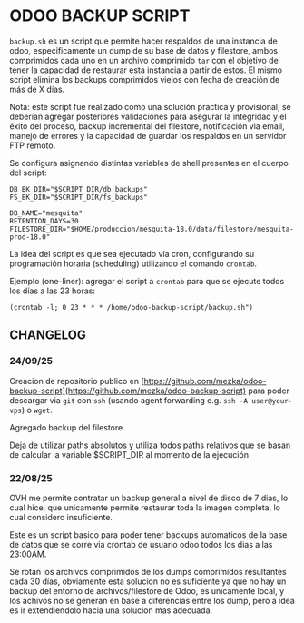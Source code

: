 # ODOO BACKUP SCRIPT

`backup.sh` es un script que permite hacer respaldos de una instancia de odoo, especificamente un dump de su base de datos y filestore, ambos comprimidos cada uno en un archivo comprimido `tar` con el objetivo de tener la capacidad de restaurar esta instancia a partir de estos. El mismo script elimina los backups comprimidos viejos con fecha de creación de más de X días.

Nota: este script fue realizado como una solución practica y provisional, se deberían agregar posteriores validaciones para asegurar la integridad y el éxito del proceso, backup incremental del filestore, notificación via email, manejo de errores y la capacidad de guardar los respaldos en un servidor FTP remoto.

Se configura asignando distintas variables de shell presentes en el cuerpo del script:

```
DB_BK_DIR="$SCRIPT_DIR/db_backups"
FS_BK_DIR="$SCRIPT_DIR/fs_backups"

DB_NAME="mesquita"
RETENTION_DAYS=30
FILESTORE_DIR="$HOME/produccion/mesquita-18.0/data/filestore/mesquita-prod-18.0"
```

La idea del script es que sea ejecutado vía cron, configurando su programación horaria (scheduling) utilizando el comando `crontab`. 

Ejemplo (one-liner): agregar el script a `crontab` para que se ejecute todos los días a las 23 horas:

```
(crontab -l; 0 23 * * * /home/odoo-backup-script/backup.sh")
```

## CHANGELOG

### 24/09/25

Creacion de repositorio publico en [https://github.com/mezka/odoo-backup-script](https://github.com/mezka/odoo-backup-script) para poder descargar via `git` con `ssh` (usando agent forwarding e.g. `ssh -A user@your-vps`) o `wget`.

Agregado backup del filestore.

Deja de utilizar paths absolutos y utiliza todos paths relativos que se basan de calcular la variable $SCRIPT_DIR al momento de la ejecución

### 22/08/25

OVH me permite contratar un backup general a nivel de disco de 7 dias, lo cual hice, que unicamente permite restaurar toda la imagen completa, lo cual considero insuficiente.

Este es un script basico para poder tener backups automaticos de la base de datos que se corre via crontab de usuario odoo todos los dias a las 23:00AM.

Se rotan los archivos comprimidos de los dumps comprimidos resultantes cada 30 días, obviamente esta solucion no es suficiente ya que no hay un backup del entorno de archivos/filestore de Odoo, es unicamente local, y los achivos no se generan en base a diferencias entre los dump, pero a idea es ir extendiendolo hacia una solucion mas adecuada.